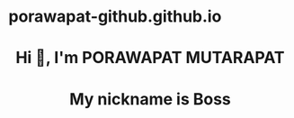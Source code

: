 # porawapat-github.github.io

<h1 align="center">Hi 👋, I'm PORAWAPAT MUTARAPAT</h1>

<h1 align="center">My nickname is Boss </h1>

